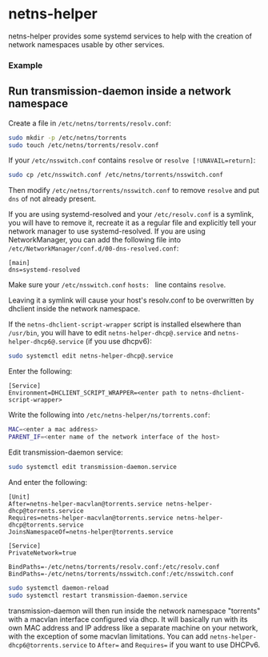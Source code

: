 netns-helper
==============================

netns-helper provides some systemd services to help with the creation of network namespaces usable by other services.

### Example

## Run transmission-daemon inside a network namespace

Create a file in `/etc/netns/torrents/resolv.conf`:

```sh
sudo mkdir -p /etc/netns/torrents
sudo touch /etc/netns/torrents/resolv.conf
```

If your `/etc/nsswitch.conf` contains `resolve` or `resolve [!UNAVAIL=return]`:

```sh
sudo cp /etc/nsswitch.conf /etc/netns/torrents/nsswitch.conf
```

Then modify `/etc/netns/torrents/nsswitch.conf` to remove `resolve` and put `dns` of not already present.

If you are using systemd-resolved and your `/etc/resolv.conf` is a symlink, you will have to remove it, recreate it as a regular file and explicitly tell your network manager to use systemd-resolved. If you are using NetworkManager, you can add the following file into `/etc/NetworkManager/conf.d/00-dns-resolved.conf`:
```
[main]
dns=systemd-resolved
```

Make sure your `/etc/nsswitch.conf` `hosts: ` line contains `resolve`.

Leaving it a symlink will cause your host's resolv.conf to be overwritten by dhclient inside the network namespace.

If the `netns-dhclient-script-wrapper` script is installed elsewhere than `/usr/bin`, you will have to edit `netns-helper-dhcp@.service` and `netns-helper-dhcp6@.service` (if you use dhcpv6):

```sh
sudo systemctl edit netns-helper-dhcp@.service
```

Enter the following:
```
[Service]
Environment=DHCLIENT_SCRIPT_WRAPPER=<enter path to netns-dhclient-script-wrapper>
```

Write the following into `/etc/netns-helper/ns/torrents.conf`:

```sh
MAC=<enter a mac address>
PARENT_IF=<enter name of the network interface of the host>
```

Edit transmission-daemon service:

```sh
sudo systemctl edit transmission-daemon.service
```

And enter the following:

```
[Unit]
After=netns-helper-macvlan@torrents.service netns-helper-dhcp@torrents.service
Requires=netns-helper-macvlan@torrents.service netns-helper-dhcp@torrents.service
JoinsNamespaceOf=netns-helper@torrents.service

[Service]
PrivateNetwork=true

BindPaths=-/etc/netns/torrents/resolv.conf:/etc/resolv.conf
BindPaths=-/etc/netns/torrents/nsswitch.conf:/etc/nsswitch.conf
```

```sh
sudo systemctl daemon-reload
sudo systemctl restart transmission-daemon.service
```

transmission-daemon will then run inside the network namespace "torrents" with a macvlan interface configured via dhcp. It will basically run with its own MAC address and IP address like a separate machine on your network, with the exception of some macvlan limitations. You can add `netns-helper-dhcp6@torrents.service` to `After=` and `Requires=` if you want to use DHCPv6.
